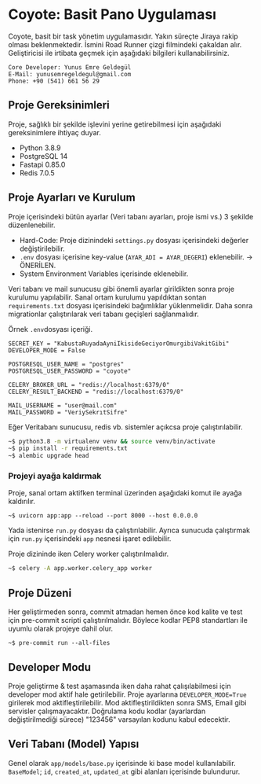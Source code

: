 # Coyote: Basit Pano Uygulaması
Coyote, basit bir task yönetim uygulamasıdır. Yakın süreçte Jiraya rakip olması beklenmektedir. İsmini Road Runner çizgi filmindeki çakaldan alır.
Geliştiricisi ile irtibata geçmek için aşağıdaki bilgileri kullanabilirsiniz.

```text
Core Developer: Yunus Emre Geldegül
E-Mail: yunusemregeldegul@gmail.com
Phone: +90 (541) 661 56 29
```

## Proje Gereksinimleri
Proje, sağlıklı bir şekilde işlevini yerine getirebilmesi için aşağıdaki gereksinimlere ihtiyaç duyar.

- Python 3.8.9
- PostgreSQL 14
- Fastapi 0.85.0
- Redis 7.0.5

## Proje Ayarları ve Kurulum
Proje içerisindeki bütün ayarlar (Veri tabanı ayarları, proje ismi vs.) 3 şekilde düzenlenebilir.

* Hard-Code: Proje dizinindeki ``settings.py`` dosyası içerisindeki değerler değiştirilebilir.
* ``.env`` dosyası içerisine key-value (`AYAR_ADI = AYAR_DEGERI`) eklenebilir. -> ÖNERİLEN.
* System Environment Variables içerisinde eklenebilir.

Veri tabanı ve mail sunucusu gibi önemli ayarlar girildikten sonra proje kurulumu yapılabilir.
Sanal ortam kurulumu yapıldıktan sontan `requirements.txt` dosyası içerisindeki bağımlıklar yüklenmelidir.
Daha sonra migrationlar çalıştırılarak veri tabanı geçişleri sağlanmalıdır.

Örnek `.env`dosyası içeriği.

```
SECRET_KEY = "KabustaRuyadaAyniIkisideGeciyorOmurgibiVakitGibi"
DEVELOPER_MODE = False

POSTGRESQL_USER_NAME = "postgres"
POSTGRESQL_USER_PASSWORD = "coyote"

CELERY_BROKER_URL = "redis://localhost:6379/0"
CELERY_RESULT_BACKEND = "redis://localhost:6379/0" 

MAIL_USERNAME = "user@mail.com"
MAIL_PASSWORD = "VeriySekrıtSifre"

```

Eğer Veritabanı sunucusu, redis vb. sistemler açıkcsa proje çalıştırılabilir.

```bash
~$ python3.8 -m virtualenv venv && source venv/bin/activate
~$ pip install -r requirements.txt
~$ alembic upgrade head
```

### Projeyi ayağa kaldırmak
Proje, sanal ortam aktifken terminal üzerinden aşağıdaki komut ile ayağa kaldırılır.

`~$ uvicorn app:app --reload --port 8000 --host 0.0.0.0`

Yada istenirse `run.py` dosyası da çalıştırılabilir. Ayrıca sunucuda çalıştırmak için `run.py` içerisindeki `app` nesnesi işaret edilebilir.

Proje dizininde iken Celery worker çalıştırılmalıdır.

```bash
~$ celery -A app.worker.celery_app worker
```

## Proje Düzeni
Her geliştirmeden sonra, commit atmadan hemen önce kod kalite ve test için pre-commit scripti çalıştırılmalıdır. Böylece kodlar PEP8 standartları ile uyumlu olarak projeye dahil olur.

`~$ pre-commit run --all-files`

## Developer Modu
Proje geliştirme & test aşamasında iken daha rahat çalışılabilmesi için developer mod aktif hale getirilebilir.
Proje ayarlarına `DEVELOPER_MODE=True` girilerek mod aktifleştirilebilir.
Mod aktifleştirildikten sonra SMS, Email gibi servisler çalışmayacaktır. Doğrulama kodu kodlar (ayarlardan değiştirilmediği sürece) "123456" varsayılan kodunu kabul edecektir.

## Veri Tabanı (Model) Yapısı
Genel olarak `app/models/base.py` içerisinde ki base model kullanılabilir. 
`BaseModel`; `id`, `created_at`, `updated_at` gibi alanları içerisinde bulundurur.